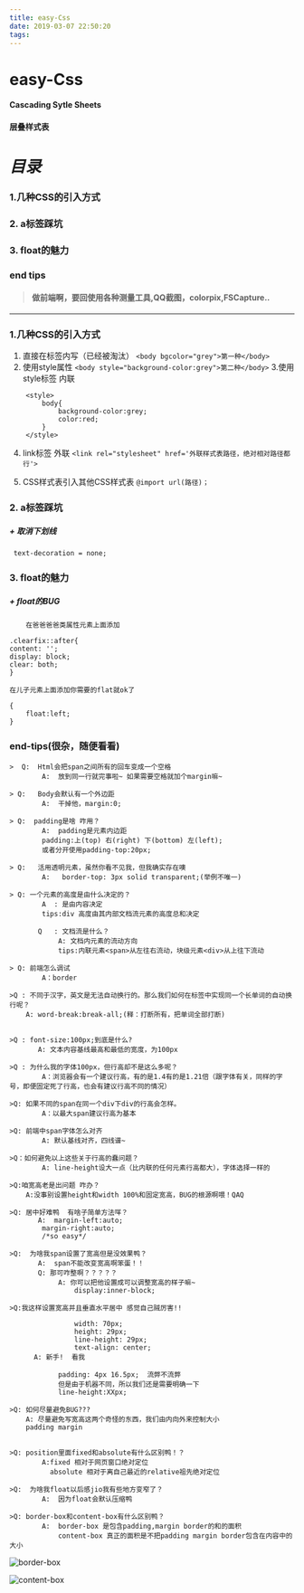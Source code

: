 ```yaml
---
title: easy-Css
date: 2019-03-07 22:50:20
tags:
---
```

# **easy-Css**
#### Cascading Sytle Sheets
#### 层叠样式表


# *目录*
### 1.几种CSS的引入方式
### 2. a标签踩坑
### 3. float的魅力
### end tips


> #### 做前端啊，要回使用各种测量工具,QQ截图，colorpix,FSCapture..
-------------
### 1.几种CSS的引入方式
1. 直接在标签内写（已经被淘汰）
`<body bgcolor="grey">第一种</body>`
2. 使用style属性
`<body style="background-color:grey">第二种</body>`
3.使用style标签 内联
```
    <style>
        body{
            background-color:grey;
            color:red;
        }
    </style>
```
4. link标签 外联
`<link rel="stylesheet" href='外联样式表路径，绝对相对路径都行'>`

5. CSS样式表引入其他CSS样式表
`@import url(路径)；`


### 2. a标签踩坑

##### + 取消下划线
` text-decoration = none;`

### 3. float的魅力
##### + float的BUG
```
    在爸爸爸爸类属性元素上面添加
    
.clearfix::after{
content: '';
display: block;
clear: both;
}

在儿子元素上面添加你需要的flat就ok了

{
    float:left;
}

```


### end-tips(很杂，随便看看)

    >  Q:  Html会把span之间所有的回车变成一个空格
            A:  放到同一行就完事啦~ 如果需要空格就加个margin嘛~
    
    > Q:   Body会默认有一个外边距
            A:  干掉他，margin:0;
    
    > Q:  padding是啥 咋用？
            A:  padding是元素内边距
            padding:上(top) 右(right) 下(bottom) 左(left);
            或者分开使用padding-top:20px;
    
    > Q:   活用透明元素，虽然你看不见我，但我确实存在噢
            A:   border-top: 3px solid transparent;(举例不唯一)

    > Q: 一个元素的高度是由什么决定的？
            A  : 是由内容决定
            tips:div 高度由其内部文档流元素的高度总和决定
           
           Q   : 文档流是什么？
                A: 文档内元素的流动方向
                tips:内联元素<span>从左往右流动，块级元素<div>从上往下流动
                
    > Q: 前端怎么调试
            A：border
    
    >Q : 不同于汉字，英文是无法自动换行的。那么我们如何在标签中实现同一个长单词的自动换行呢？
        A: word-break:break-all;(释：打断所有，把单词全部打断)
        
        
    >Q : font-size:100px;到底是什么?
           A: 文本内容基线最高和最低的宽度，为100px
    
    >Q : 为什么我的字体100px，但行高却不是这么多呢？
            A：浏览器会有一个建议行高，有的是1.4有的是1.21倍（跟字体有关，同样的字号，即便固定死了行高，也会有建议行高不同的情况）
            
    >Q: 如果不同的span在同一个div下div的行高会怎样。
            A：以最大span建议行高为基本
    
    >Q: 前端中span字体怎么对齐
            A: 默认基线对齐，四线谱~
    
    >Q：如何避免以上这些关于行高的蠢问题？
            A: line-height设大一点（比内联的任何元素行高都大），字体选择一样的
    
    >Q:咱宽高老是出问题 咋办？
        A:没事别设置height和width 100%和固定宽高，BUG的根源啊喂！QAQ
        
    >Q: 居中好难鸭  有啥子简单方法咩？
           A:  margin-left:auto;
            margin-right:auto;
            /*so easy*/
            
    >Q:  为啥我span设置了宽高但是没效果鸭？
           A:  span不能改变宽高啊笨蛋！！
           Q: 那可咋整啊？？？？？
                A: 你可以把他设置成可以调整宽高的样子嘛~
                    display:inner-block;
    
    >Q:我这样设置宽高并且垂直水平居中 感觉自己贼厉害!!
    
                    width: 70px;
                    height: 29px;
                    line-height: 29px;
                    text-align: center;
          A: 新手!  看我
          
                padding: 4px 16.5px;  流弊不流弊
                但是由于机器不同，所以我们还是需要明确一下
                line-height:XXpx;
                
    >Q: 如何尽量避免BUG???
        A: 尽量避免写宽高这两个奇怪的东西，我们由内向外来控制大小
        padding margin
     
     
    >Q: position里面fixed和absolute有什么区别鸭！？
            A:fixed 相对于网页窗口绝对定位
              absolute 相对于离自己最近的relative祖先绝对定位
    
    >Q:  为啥我float以后感jio我有些地方变窄了？
            A:  因为float会默认压缩鸭
            
    >Q: border-box和content-box有什么区别鸭？
            A:  border-box 是包含padding,margin border的和的面积
                content-box 真正的面积是不把padding margin border包含在内容中的大小
                

![border-box](https://i.loli.net/2019/03/11/5c85edd2eafdc.png "border-box")

![content-box](https://i.loli.net/2019/03/11/5c85edf40bfd5.png "content-box")
